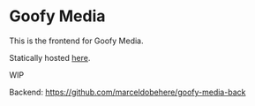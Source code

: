# Goofy Media

This is the frontend for Goofy Media.

Statically hosted [here](https://marceldobehere.github.io/goofy-media-front/).

WIP


Backend: https://github.com/marceldobehere/goofy-media-back
